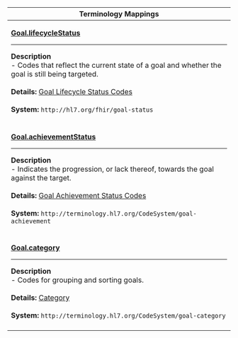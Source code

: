|Terminology Mappings|
|---|
|<p>**[Goal.lifecycleStatus](http://hl7.org/fhir/R4/goal-definitions.html#Goal.lifecycleStatus)**<hr>**Description**<br>- Codes that reflect the current state of a goal and whether the goal is still being targeted.<br><br>**Details:** [Goal Lifecycle Status Codes](http://hl7.org/fhir/r4/valueset-goal-status.html)<br><br>**System:** `http://hl7.org/fhir/goal-status`<br><br>|
|<p>**[Goal.achievementStatus](http://hl7.org/fhir/R4/goal-definitions.html#Goal.achievementStatus)**<hr>**Description**<br>- Indicates the progression, or lack thereof, towards the goal against the target.<br><br>**Details:** [Goal Achievement Status Codes](http://hl7.org/fhir/r4/valueset-goal-achievement.html)<br><br>**System:** `http://terminology.hl7.org/CodeSystem/goal-achievement`<br><br>|
|<p>**[Goal.category](http://hl7.org/fhir/R4/goal-definitions.html#Goal.category)**<hr>**Description**<br>- Codes for grouping and sorting goals.<br><br>**Details:** [Category](http://hl7.org/fhir/r4/valueset-goal-category.html)<br><br>**System:** `http://terminology.hl7.org/CodeSystem/goal-category`<br><br>|
